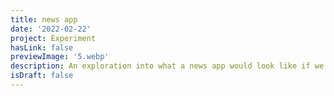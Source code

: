 ```yaml
---
title: news app
date: '2022-02-22'
project: Experiment
hasLink: false
previewImage: '5.webp'
description: An exploration into what a news app would look like if we used AI to remove sensationalism from articles.
isDraft: false
---
```

